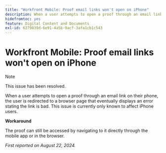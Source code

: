 ```yaml
---
title: "Workfront Mobile: Proof email links won't open on iPhone"
description: When a user attempts to open a proof through an email link on their phone, the user is redirected to a browser page that eventually displays an error stating the link is bad.
hidefromtoc: yes
feature: Digital Content and Documents
exl-id: 6279839d-6e91-4a5b-9acf-3afa1cb1c543
---
```

# Workfront Mobile: Proof email links won't open on iPhone

>[!NOTE]
>
>This issue has been resolved.

When a user attempts to open a proof through an email link on their phone, the user is redirected to a browser page that eventually displays an error stating the link is bad. This issue is currently only known to affect iPhone users.

**Workaround**

The proof can still be accessed by navigating to it directly through the mobile app or in the browser.

_First reported on August 22, 2024._
